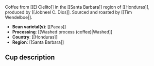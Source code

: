 Coffee from [[El Cielito]] in the [[Santa Barbara]] region of [[Honduras]], produced by [[Jobneel C. Dios]]. Sourced and roasted by [[Tim Wendelboe]].

- **Bean varietal(s)**: [[Pacas]]
- **Processing**: [[Washed process (coffee)|Washed]]
- **Country**: [[Honduras]]
- **Region**: [[Santa Barbara]]

## Cup description

